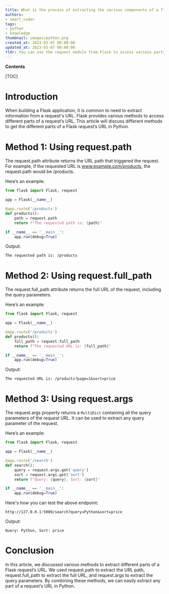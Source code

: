 ```yaml
---
title: What is the process of extracting the various components of a flask request's url?
authors:
- smart_coder
tags:
- python
- knowledge
thumbnail: images/python.png
created_at: 2023-03-07 00:00:00
updated_at: 2023-03-07 00:00:00
tldr: You can use the request module from Flask to access various parts of a request URL in Python, such as the path, query parameters, and fragment identifier.
---
```


**Contents**

[TOC]

# Introduction

When building a Flask application, it is common to need to extract information from a request's URL. Flask provides various methods to access different parts of a request’s URL. This article will discuss different methods to get the different parts of a Flask request’s URL in Python. 

# Method 1: Using request.path

The request.path attribute returns the URL path that triggered the request. For example, if the requested URL is www.example.com/products, the request.path would be /products. 

Here’s an example:

```python
from flask import Flask, request

app = Flask(__name__)

@app.route('/products')
def products():
    path = request.path
    return f"The requested path is: {path}"

if __name__ == '__main__':
    app.run(debug=True)
```

Output: 

```
The requested path is: /products
```

# Method 2: Using request.full_path

The request.full_path attribute returns the full URL of the request, including the query parameters. 

Here’s an example:

```python
from flask import Flask, request

app = Flask(__name__)

@app.route('/products')
def products():
    full_path = request.full_path
    return f"The requested URL is: {full_path}"

if __name__ == '__main__':
    app.run(debug=True)
```

Output: 

```
The requested URL is: /products?page=1&sort=price
```

# Method 3: Using request.args

The request.args property returns a `MultiDict` containing all the query parameters of the request URL. It can be used to extract any query parameter of the request.

Here’s an example:

```python
from flask import Flask, request

app = Flask(__name__)

@app.route('/search')
def search():
    query = request.args.get('query')
    sort = request.args.get('sort')
    return f"Query: {query}, Sort: {sort}"

if __name__ == '__main__':
    app.run(debug=True)
```

Here's how you can test the above endpoint: 

```
http://127.0.0.1:5000/search?query=Python&sort=price
```

Output: 

```
Query: Python, Sort: price
```

# Conclusion

In this article, we discussed various methods to extract different parts of a Flask request’s URL. We used request.path to extract the URL path, request.full_path to extract the full URL, and request.args to extract the query parameters. By combining these methods, we can easily extract any part of a request’s URL in Python.
